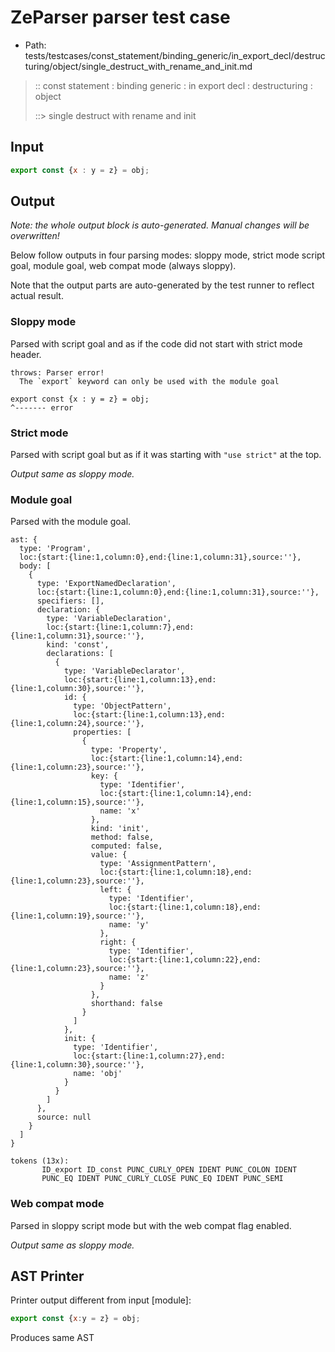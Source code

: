# ZeParser parser test case

- Path: tests/testcases/const_statement/binding_generic/in_export_decl/destructuring/object/single_destruct_with_rename_and_init.md

> :: const statement : binding generic : in export decl : destructuring : object
>
> ::> single destruct with rename and init

## Input

`````js
export const {x : y = z} = obj;
`````

## Output

_Note: the whole output block is auto-generated. Manual changes will be overwritten!_

Below follow outputs in four parsing modes: sloppy mode, strict mode script goal, module goal, web compat mode (always sloppy).

Note that the output parts are auto-generated by the test runner to reflect actual result.

### Sloppy mode

Parsed with script goal and as if the code did not start with strict mode header.

`````
throws: Parser error!
  The `export` keyword can only be used with the module goal

export const {x : y = z} = obj;
^------- error
`````

### Strict mode

Parsed with script goal but as if it was starting with `"use strict"` at the top.

_Output same as sloppy mode._

### Module goal

Parsed with the module goal.

`````
ast: {
  type: 'Program',
  loc:{start:{line:1,column:0},end:{line:1,column:31},source:''},
  body: [
    {
      type: 'ExportNamedDeclaration',
      loc:{start:{line:1,column:0},end:{line:1,column:31},source:''},
      specifiers: [],
      declaration: {
        type: 'VariableDeclaration',
        loc:{start:{line:1,column:7},end:{line:1,column:31},source:''},
        kind: 'const',
        declarations: [
          {
            type: 'VariableDeclarator',
            loc:{start:{line:1,column:13},end:{line:1,column:30},source:''},
            id: {
              type: 'ObjectPattern',
              loc:{start:{line:1,column:13},end:{line:1,column:24},source:''},
              properties: [
                {
                  type: 'Property',
                  loc:{start:{line:1,column:14},end:{line:1,column:23},source:''},
                  key: {
                    type: 'Identifier',
                    loc:{start:{line:1,column:14},end:{line:1,column:15},source:''},
                    name: 'x'
                  },
                  kind: 'init',
                  method: false,
                  computed: false,
                  value: {
                    type: 'AssignmentPattern',
                    loc:{start:{line:1,column:18},end:{line:1,column:23},source:''},
                    left: {
                      type: 'Identifier',
                      loc:{start:{line:1,column:18},end:{line:1,column:19},source:''},
                      name: 'y'
                    },
                    right: {
                      type: 'Identifier',
                      loc:{start:{line:1,column:22},end:{line:1,column:23},source:''},
                      name: 'z'
                    }
                  },
                  shorthand: false
                }
              ]
            },
            init: {
              type: 'Identifier',
              loc:{start:{line:1,column:27},end:{line:1,column:30},source:''},
              name: 'obj'
            }
          }
        ]
      },
      source: null
    }
  ]
}

tokens (13x):
       ID_export ID_const PUNC_CURLY_OPEN IDENT PUNC_COLON IDENT
       PUNC_EQ IDENT PUNC_CURLY_CLOSE PUNC_EQ IDENT PUNC_SEMI
`````


### Web compat mode

Parsed in sloppy script mode but with the web compat flag enabled.

_Output same as sloppy mode._

## AST Printer

Printer output different from input [module]:

````js
export const {x:y = z} = obj;
````

Produces same AST
